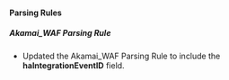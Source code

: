 
#### Parsing Rules

##### Akamai_WAF Parsing Rule

- Updated the Akamai_WAF Parsing Rule to include the **haIntegrationEventID** field.
